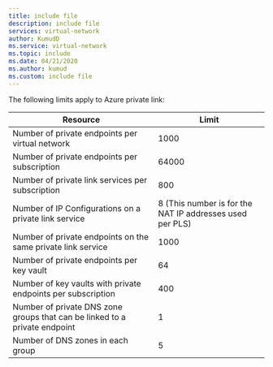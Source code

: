 ```yaml
---
title: include file
description: include file
services: virtual-network
author: KumudD
ms.service: virtual-network
ms.topic: include
ms.date: 04/21/2020
ms.author: kumud
ms.custom: include file
---
```



 The following limits apply to Azure private link:

|Resource |Limit |
|---------|---------|
|Number of private endpoints per virtual network     |  1000       |
|Number of private endpoints per subscription       |   64000       |
|Number of private link services per subscription         |   800      |
|Number of IP Configurations on a private link service     |  8 (This number is for the NAT IP addresses used per PLS)       |
|Number of private endpoints on the same private link service   |  1000       |
|Number of private endpoints per key vault | 64 |
|Number of key vaults with private endpoints per subscription | 400 |
|Number of private DNS zone groups that can be linked to a private endpoint | 1 |
|Number of DNS zones in each group | 5 |

